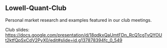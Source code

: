 ## Lowell-Quant-Club

Personal market research and examples featured in our club meetings. 

Club slides: https://docs.google.com/presentation/d/18qdkxQaUmtFDn_RcQ1cgTyQYOUt2ktfQpSxCdV2PyX0/edit#slide=id.g137878394fc_0_549
